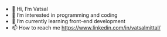 - 👋 Hi, I’m Vatsal
- 👀 I’m interested in programming and coding
- 🌱 I’m currently learning front-end development
- 📫 How to reach me https://www.linkedin.com/in/vatsalmittal/

<!--- 💞️ I’m looking to collaborate on ...
vatszal/vatszal is a ✨ special ✨ repository because its `README.md` (this file) appears on your GitHub profile.
You can click the Preview link to take a look at your changes.
--->
